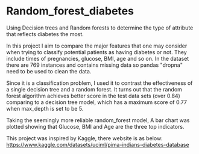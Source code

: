 # Random_forest_diabetes
Using Decision trees and Random forests to determine the type of attribute that reflects diabetes the most.

In this project I aim to compare the major features that one may consider when trying to classify potential patients as having diabetes or not. They include times of pregnancies, glucose, BMI, age and so on. In the dataset there are 769 instances and contains missing data so pandas "dropna" need to be used to clean the data. 

Since it is a classification problem, I used it to contrast the effectiveness of a single decision tree and a random forest. It turns out that the random forest algorithm achieves better score in the test data sets (over 0.84) comparing to a decision tree model, which has a maximum score of 0.77 when max_depth is set to be 5.

Taking the seemingly more reliable random_forest model, A bar chart was plotted showing that Glucose, BMI and Age are the three top indicators.

This project was inspired by Kaggle, there website is as below:
https://www.kaggle.com/datasets/uciml/pima-indians-diabetes-database
